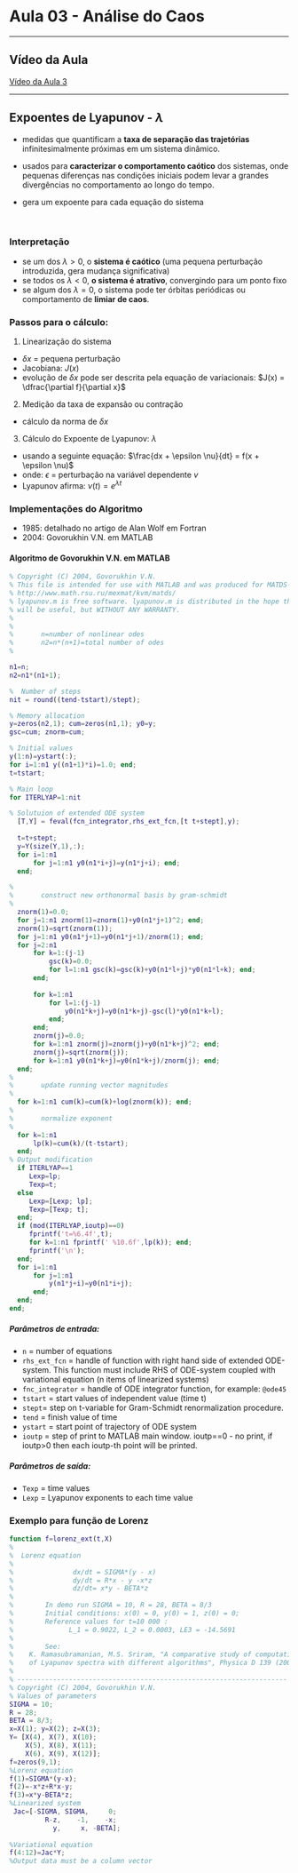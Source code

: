 # Aula 03 - Análise do Caos

---

## Vídeo da Aula
[Vídeo da Aula 3](https://drive.google.com/file/d/1ve_jAfX3d-blyU651ul8fHeLRDTCqyMp/view)

---

## Expoentes de Lyapunov - $\lambda$
- medidas que quantificam a **taxa de separação das trajetórias** infinitesimalmente próximas em um sistema dinâmico.

- usados para **caracterizar o comportamento caótico** dos sistemas, onde pequenas diferenças nas condições iniciais podem levar a grandes divergências no comportamento ao longo do tempo.

- gera um expoente para cada equação do sistema
<br>

### Interpretação
- se um dos $\lambda > 0$, o **sistema é caótico** (uma pequena perturbação introduzida, gera mudança significativa)
- se todos os $\lambda < 0,$ **o sistema é atrativo**, convergindo para um ponto fixo
- se algum dos $\lambda = 0$, o sistema pode ter órbitas periódicas ou comportamento de **limiar de caos**.

### Passos para o cálculo:

1. Linearização do sistema
- $\delta x$ = pequena perturbação
- Jacobiana: $J(x)$
- evolução de $\delta x$ pode ser descrita pela equação de variacionais:
$J(x) = \dfrac{\partial f}{\partial x}$
2. Medição da taxa de expansão ou contração
- cálculo da norma de $\delta x$
3. Cálculo do Expoente de Lyapunov: $\lambda$
- usando a seguinte equação: $\frac{dx + \epsilon \nu}{dt} = f(x + \epsilon \nu)$
- onde: $\epsilon$ = perturbação na variável dependente $v$ 
- Lyapunov afirma: $\nu(t) = e^{\lambda t}$

### Implementações do Algoritmo
- 1985: detalhado no artigo de Alan Wolf em Fortran
- 2004: Govorukhin V.N. em MATLAB

#### Algoritmo de Govorukhin V.N. em MATLAB

```matlab
% Copyright (C) 2004, Govorukhin V.N.
% This file is intended for use with MATLAB and was produced for MATDS-program
% http://www.math.rsu.ru/mexmat/kvm/matds/
% lyapunov.m is free software. lyapunov.m is distributed in the hope that it 
% will be useful, but WITHOUT ANY WARRANTY. 
%
%
%       n=number of nonlinear odes
%       n2=n*(n+1)=total number of odes
%

n1=n; 
n2=n1*(n1+1);

%  Number of steps
nit = round((tend-tstart)/stept);

% Memory allocation 
y=zeros(n2,1); cum=zeros(n1,1); y0=y;
gsc=cum; znorm=cum;

% Initial values
y(1:n)=ystart(:);
for i=1:n1 y((n1+1)*i)=1.0; end;
t=tstart;

% Main loop
for ITERLYAP=1:nit

% Solutuion of extended ODE system 
  [T,Y] = feval(fcn_integrator,rhs_ext_fcn,[t t+stept],y);  
  
  t=t+stept;
  y=Y(size(Y,1),:);
  for i=1:n1 
      for j=1:n1 y0(n1*i+j)=y(n1*j+i); end;
  end;

%
%       construct new orthonormal basis by gram-schmidt
%
  znorm(1)=0.0;
  for j=1:n1 znorm(1)=znorm(1)+y0(n1*j+1)^2; end;
  znorm(1)=sqrt(znorm(1));
  for j=1:n1 y0(n1*j+1)=y0(n1*j+1)/znorm(1); end;
  for j=2:n1
      for k=1:(j-1)
          gsc(k)=0.0;
          for l=1:n1 gsc(k)=gsc(k)+y0(n1*l+j)*y0(n1*l+k); end;
      end;
 
      for k=1:n1
          for l=1:(j-1)
              y0(n1*k+j)=y0(n1*k+j)-gsc(l)*y0(n1*k+l);
          end;
      end;
      znorm(j)=0.0;
      for k=1:n1 znorm(j)=znorm(j)+y0(n1*k+j)^2; end;
      znorm(j)=sqrt(znorm(j));
      for k=1:n1 y0(n1*k+j)=y0(n1*k+j)/znorm(j); end;
  end;
%
%       update running vector magnitudes
%
  for k=1:n1 cum(k)=cum(k)+log(znorm(k)); end;
%
%       normalize exponent
%
  for k=1:n1 
      lp(k)=cum(k)/(t-tstart); 
  end;
% Output modification
  if ITERLYAP==1
     Lexp=lp;
     Texp=t;
  else
     Lexp=[Lexp; lp];
     Texp=[Texp; t];
  end;
  if (mod(ITERLYAP,ioutp)==0)
     fprintf('t=%6.4f',t);
     for k=1:n1 fprintf(' %10.6f',lp(k)); end;
     fprintf('\n');
  end;
  for i=1:n1 
      for j=1:n1
          y(n1*j+i)=y0(n1*i+j);
      end;
  end;
end;
  ```

  ##### Parâmetros de entrada:
  - `n` = number of equations
  - `rhs_ext_fcn` = handle of function with right hand side of extended ODE-system.
  This function must include RHS of ODE-system coupled with variational equation (n items of linearized systems)
  - `fnc_integrator` = handle of ODE integrator function, for example: `@ode45`
  - `tstart` = start values of independent value (time t)
  - `stept`= step on t-variable for Gram-Schmidt renormalization procedure.
  - `tend` = finish value of time
  - `ystart` = start point of trajectory of ODE system
  - `ioutp` = step of print to MATLAB main window. ioutp==0 - no print, if ioutp>0 then each ioutp-th point will be printed.

  ##### Parâmetros de saída:
  - `Texp` = time values
  - `Lexp` = Lyapunov exponents to each time value


  ### Exemplo para função de Lorenz
```matlab
function f=lorenz_ext(t,X)
%
%  Lorenz equation 
%
%               dx/dt = SIGMA*(y - x)
%               dy/dt = R*x - y -x*z
%               dz/dt= x*y - BETA*z
%
%        In demo run SIGMA = 10, R = 28, BETA = 8/3
%        Initial conditions: x(0) = 0, y(0) = 1, z(0) = 0;
%        Reference values for t=10 000 : 
%              L_1 = 0.9022, L_2 = 0.0003, LE3 = -14.5691
%
%        See:
%    K. Ramasubramanian, M.S. Sriram, "A comparative study of computation 
%    of Lyapunov spectra with different algorithms", Physica D 139 (2000) 72-86.
%
% --------------------------------------------------------------------
% Copyright (C) 2004, Govorukhin V.N.
% Values of parameters
SIGMA = 10;
R = 28;
BETA = 8/3;
x=X(1); y=X(2); z=X(3);
Y= [X(4), X(7), X(10);
    X(5), X(8), X(11);
    X(6), X(9), X(12)];
f=zeros(9,1);
%Lorenz equation
f(1)=SIGMA*(y-x);
f(2)=-x*z+R*x-y;
f(3)=x*y-BETA*z;
%Linearized system
 Jac=[-SIGMA, SIGMA,     0;
         R-z,    -1,    -x;
           y,     x, -BETA];
  
%Variational equation   
f(4:12)=Jac*Y;
%Output data must be a column vector
```

